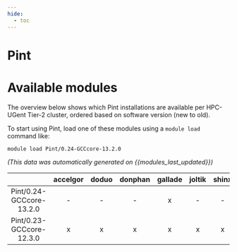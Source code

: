 ```yaml
---
hide:
  - toc
---
```


Pint
====

# Available modules


The overview below shows which Pint installations are available per HPC-UGent Tier-2 cluster, ordered based on software version (new to old).

To start using Pint, load one of these modules using a `module load` command like:

```shell
module load Pint/0.24-GCCcore-13.2.0
```

*(This data was automatically generated on {{modules_last_updated}})*  

| |accelgor|doduo|donphan|gallade|joltik|shinx|
| :---: | :---: | :---: | :---: | :---: | :---: | :---: |
|Pint/0.24-GCCcore-13.2.0|-|-|-|x|-|-|
|Pint/0.23-GCCcore-12.3.0|x|x|x|x|x|x|

